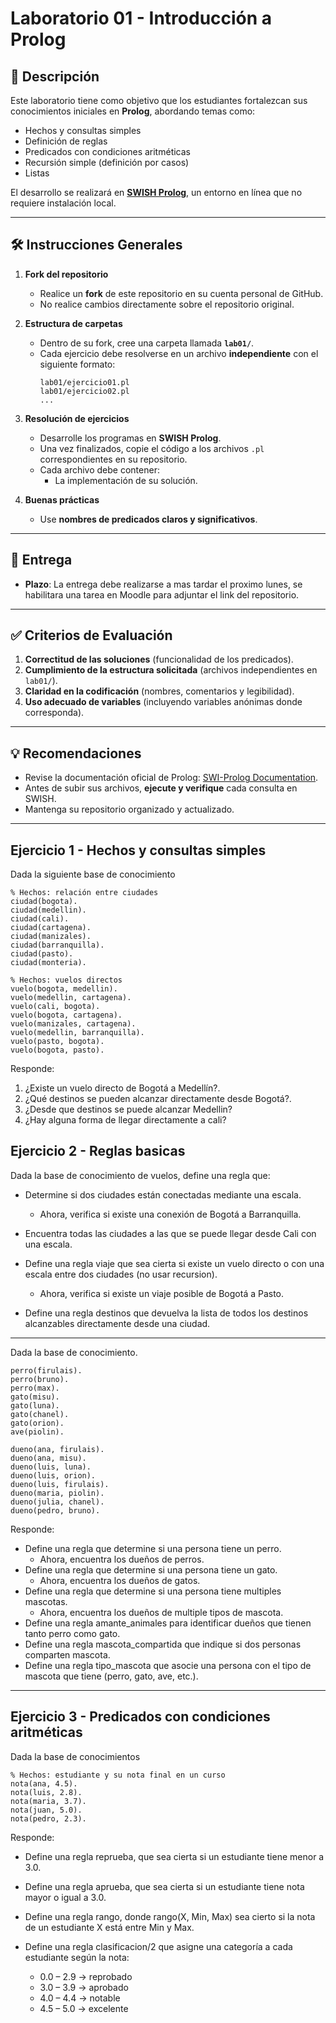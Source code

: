 # Laboratorio 01 - Introducción a Prolog  

## 📌 Descripción  
Este laboratorio tiene como objetivo que los estudiantes fortalezcan sus conocimientos iniciales en **Prolog**, abordando temas como:  
- Hechos y consultas simples  
- Definición de reglas  
- Predicados con condiciones aritméticas
- Recursión simple (definición por casos)
- Listas

El desarrollo se realizará en **[SWISH Prolog](https://swish.swi-prolog.org/)**, un entorno en línea que no requiere instalación local.  

---

## 🛠️ Instrucciones Generales  

1. **Fork del repositorio**  
   - Realice un **fork** de este repositorio en su cuenta personal de GitHub.  
   - No realice cambios directamente sobre el repositorio original.  

2. **Estructura de carpetas**  
   - Dentro de su fork, cree una carpeta llamada **`lab01/`**.  
   - Cada ejercicio debe resolverse en un archivo **independiente** con el siguiente formato:  
     ```
     lab01/ejercicio01.pl
     lab01/ejercicio02.pl
     ...
     ```  

3. **Resolución de ejercicios**  
   - Desarrolle los programas en **SWISH Prolog**.  
   - Una vez finalizados, copie el código a los archivos `.pl` correspondientes en su repositorio.  
   - Cada archivo debe contener:
     - La implementación de su solución.  

4. **Buenas prácticas**  
   - Use **nombres de predicados claros y significativos**.
---

## 🚀 Entrega  

- **Plazo**: La entrega debe realizarse a mas tardar el proximo lunes, se habilitara una tarea en Moodle para adjuntar el link del repositorio.

---

## ✅ Criterios de Evaluación  

1. **Correctitud de las soluciones** (funcionalidad de los predicados).  
2. **Cumplimiento de la estructura solicitada** (archivos independientes en `lab01/`).  
3. **Claridad en la codificación** (nombres, comentarios y legibilidad).  
4. **Uso adecuado de variables** (incluyendo variables anónimas donde corresponda).  

---

## 💡 Recomendaciones  

- Revise la documentación oficial de Prolog: [SWI-Prolog Documentation](https://www.swi-prolog.org/pldoc/).  
- Antes de subir sus archivos, **ejecute y verifique** cada consulta en SWISH.  
- Mantenga su repositorio organizado y actualizado.

---

## Ejercicio 1 - Hechos y consultas simples

Dada la siguiente base de conocimiento
```
% Hechos: relación entre ciudades
ciudad(bogota).
ciudad(medellin).
ciudad(cali).
ciudad(cartagena).
ciudad(manizales).
ciudad(barranquilla).
ciudad(pasto).
ciudad(monteria).

% Hechos: vuelos directos
vuelo(bogota, medellin).
vuelo(medellin, cartagena).
vuelo(cali, bogota).
vuelo(bogota, cartagena).
vuelo(manizales, cartagena).
vuelo(medellin, barranquilla).
vuelo(pasto, bogota).
vuelo(bogota, pasto).

```

Responde:

1. ¿Existe un vuelo directo de Bogotá a Medellín?.
2. ¿Qué destinos se pueden alcanzar directamente desde Bogotá?.
3. ¿Desde que destinos se puede alcanzar Medellin?
4. ¿Hay alguna forma de llegar directamente a cali?

## Ejercicio 2 - Reglas basicas

Dada la base de conocimiento de vuelos, define una regla que:

- Determine si dos ciudades están conectadas mediante una escala.
     - Ahora, verifica si existe una conexión de Bogotá a Barranquilla.
- Encuentra todas las ciudades a las que se puede llegar desde Cali con una escala.
- Define una regla viaje que sea cierta si existe un vuelo directo o con una escala entre dos ciudades (no usar recursion).
   - Ahora, verifica si existe un viaje posible de Bogotá a Pasto.

- Define una regla destinos que devuelva la lista de todos los destinos alcanzables directamente desde una ciudad.

---

Dada la base de conocimiento.

```
perro(firulais).
perro(bruno).
perro(max).
gato(misu).
gato(luna).
gato(chanel).
gato(orion).
ave(piolin).

dueno(ana, firulais).
dueno(ana, misu).
dueno(luis, luna).
dueno(luis, orion).
dueno(luis, firulais).
dueno(maria, piolin).
dueno(julia, chanel).
dueno(pedro, bruno).
```

Responde:

- Define una regla que determine si una persona tiene un perro.
   - Ahora, encuentra los dueños de perros.
- Define una regla que determine si una persona tiene un gato.
   - Ahora, encuentra los dueños de gatos.
- Define una regla que determine si una persona tiene multiples mascotas.
   - Ahora, encuentra los dueños de multiple tipos de mascota.
- Define una regla amante_animales para identificar dueños que tienen tanto perro como gato.
- Define una regla mascota_compartida que indique si dos personas comparten mascota.
- Define una regla tipo_mascota que asocie una persona con el tipo de mascota que tiene (perro, gato, ave, etc.).

---

## Ejercicio 3 - Predicados con condiciones aritméticas

Dada la base de conocimientos

```
% Hechos: estudiante y su nota final en un curso
nota(ana, 4.5).
nota(luis, 2.8).
nota(maria, 3.7).
nota(juan, 5.0).
nota(pedro, 2.3).
```

Responde:

- Define una regla reprueba, que sea cierta si un estudiante tiene menor a 3.0.
- Define una regla aprueba, que sea cierta si un estudiante tiene nota mayor o igual a 3.0.
- Define una regla rango, donde rango(X, Min, Max) sea cierto si la nota de un estudiante X está entre Min y Max.
- Define una regla clasificacion/2 que asigne una categoría a cada estudiante según la nota:

   - 0.0 – 2.9 → reprobado
   - 3.0 – 3.9 → aprobado
   - 4.0 – 4.4 → notable
   - 4.5 – 5.0 → excelente


